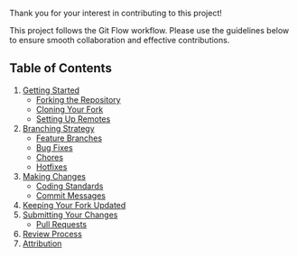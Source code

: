 Thank you for your interest in contributing to this project! 

This project follows the Git Flow workflow. Please use the guidelines below to ensure smooth collaboration and effective contributions.

## Table of Contents

1. [Getting Started](#getting-started)
   - [Forking the Repository](#forking-the-repository)
   - [Cloning Your Fork](#cloning-your-fork)
   - [Setting Up Remotes](#setting-up-remotes)
1. [Branching Strategy](#branching-strategy)
   - [Feature Branches](#feature-branches)
   - [Bug Fixes](#bug-fixes)
   - [Chores](#chores)
   - [Hotfixes](#hotfixes)
1. [Making Changes](#making-changes)
   - [Coding Standards](#coding-standards)
   - [Commit Messages](#commit-messages)
1. [Keeping Your Fork Updated](#keeping-your-fork-updated)
1. [Submitting Your Changes](#submitting-your-changes)
   - [Pull Requests](#pull-requests)
1. [Review Process](#review-process)
1. [Attribution](#attribution)